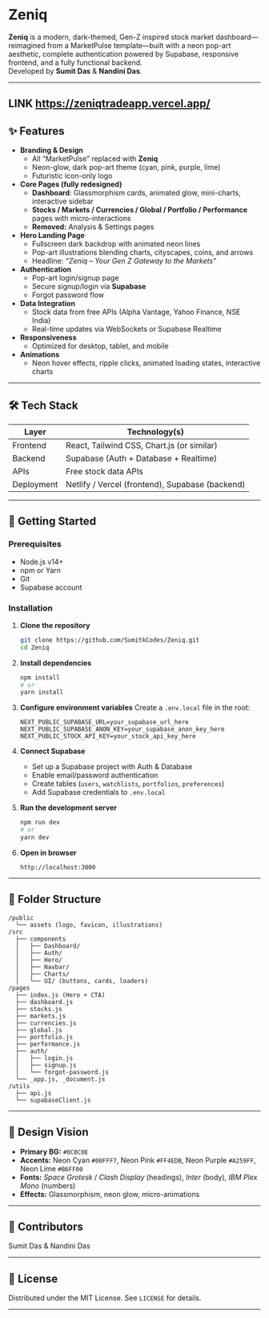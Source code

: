 
# Zeniq

**Zeniq** is a modern, dark-themed, Gen-Z inspired stock market dashboard—reimagined from a MarketPulse template—built with a neon pop-art aesthetic, complete authentication powered by Supabase, responsive frontend, and a fully functional backend.  
Developed by **Sumit Das** & **Nandini Das**.

---
LINK https://zeniqtradeapp.vercel.app/
---

## ✨ Features

- **Branding & Design**
  - All “MarketPulse” replaced with **Zeniq**
  - Neon-glow, dark pop-art theme (cyan, pink, purple, lime)
  - Futuristic icon-only logo
- **Core Pages (fully redesigned)**
  - **Dashboard**: Glassmorphism cards, animated glow, mini-charts, interactive sidebar
  - **Stocks / Markets / Currencies / Global / Portfolio / Performance** pages with micro-interactions
  - **Removed:** Analysis & Settings pages
- **Hero Landing Page**
  - Fullscreen dark backdrop with animated neon lines
  - Pop-art illustrations blending charts, cityscapes, coins, and arrows
  - Headline: *“Zeniq – Your Gen Z Gateway to the Markets”*
- **Authentication**
  - Pop-art login/signup page
  - Secure signup/login via **Supabase**
  - Forgot password flow
- **Data Integration**
  - Stock data from free APIs (Alpha Vantage, Yahoo Finance, NSE India)
  - Real-time updates via WebSockets or Supabase Realtime
- **Responsiveness**
  - Optimized for desktop, tablet, and mobile
- **Animations**
  - Neon hover effects, ripple clicks, animated loading states, interactive charts

---

## 🛠 Tech Stack

| Layer       | Technology(s)                               |
|-------------|---------------------------------------------|
| Frontend    | React, Tailwind CSS, Chart.js (or similar)   |
| Backend     | Supabase (Auth + Database + Realtime)        |
| APIs        | Free stock data APIs                         |
| Deployment  | Netlify / Vercel (frontend), Supabase (backend) |

---

## 🚀 Getting Started

### Prerequisites
- Node.js v14+
- npm or Yarn
- Git
- Supabase account

### Installation

1. **Clone the repository**
   ```bash
   git clone https://github.com/SumitkCodes/Zeniq.git
   cd Zeniq
    ```
2. **Install dependencies**

   ```bash
   npm install
   # or
   yarn install
   ```

3. **Configure environment variables**
   Create a `.env.local` file in the root:

   ```env
   NEXT_PUBLIC_SUPABASE_URL=your_supabase_url_here
   NEXT_PUBLIC_SUPABASE_ANON_KEY=your_supabase_anon_key_here
   NEXT_PUBLIC_STOCK_API_KEY=your_stock_api_key_here
   ```

4. **Connect Supabase**

   * Set up a Supabase project with Auth & Database
   * Enable email/password authentication
   * Create tables (`users`, `watchlists`, `portfolios`, `preferences`)
   * Add Supabase credentials to `.env.local`

5. **Run the development server**

   ```bash
   npm run dev
   # or
   yarn dev
   ```

6. **Open in browser**

   ```
   http://localhost:3000
   ```

---

## 📂 Folder Structure

```
/public
  └── assets (logo, favicon, illustrations)
/src
  ├── components
  │   ├── Dashboard/
  │   ├── Auth/
  │   ├── Hero/
  │   ├── Navbar/
  │   ├── Charts/
  │   └── UI/ (buttons, cards, loaders)
/pages
  ├── index.js (Hero + CTA)
  ├── dashboard.js
  ├── stocks.js
  ├── markets.js
  ├── currencies.js
  ├── global.js
  ├── portfolio.js
  ├── performance.js
  ├── auth/
  │   ├── login.js
  │   ├── signup.js
  │   └── forgot-password.js
  └── _app.js, _document.js
/utils
  ├── api.js
  └── supabaseClient.js
```

---

## 🎨 Design Vision

* **Primary BG:** `#0C0C0E`
* **Accents:** Neon Cyan `#00FFF7`, Neon Pink `#FF4EDB`, Neon Purple `#A259FF`, Neon Lime `#B6FF00`
* **Fonts:** *Space Grotesk* / *Clash Display* (headings), *Inter* (body), *IBM Plex Mono* (numbers)
* **Effects:** Glassmorphism, neon glow, micro-animations

---

## 👥 Contributors
Sumit Das & Nandini Das

---

## 📜 License

Distributed under the MIT License. See `LICENSE` for details.

---


